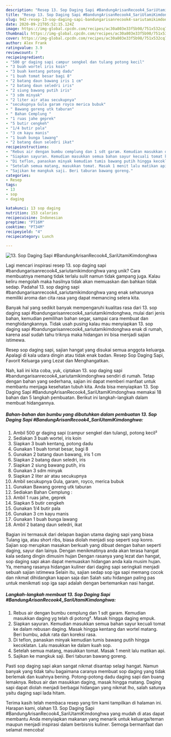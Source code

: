 ```yaml
---
description: "Resep 13. Sop Daging Sapi #BandungArisanRecook4_SariUtamiKimdonghwa Anti Gagal"
title: "Resep 13. Sop Daging Sapi #BandungArisanRecook4_SariUtamiKimdonghwa Anti Gagal"
slug: 942-resep-13-sop-daging-sapi-bandungarisanrecook4-sariutamikimdonghwa-anti-gagal
date: 2020-09-21T05:52:15.124Z
image: https://img-global.cpcdn.com/recipes/ac30a803e33f5b98/751x532cq70/13-sop-daging-sapi-bandungarisanrecook4_sariutamikimdonghwa-foto-resep-utama.jpg
thumbnail: https://img-global.cpcdn.com/recipes/ac30a803e33f5b98/751x532cq70/13-sop-daging-sapi-bandungarisanrecook4_sariutamikimdonghwa-foto-resep-utama.jpg
cover: https://img-global.cpcdn.com/recipes/ac30a803e33f5b98/751x532cq70/13-sop-daging-sapi-bandungarisanrecook4_sariutamikimdonghwa-foto-resep-utama.jpg
author: Alex Frank
ratingvalue: 3.9
reviewcount: 7
recipeingredient:
- "500 gr daging sapi campur sengkel dan tulang potong kecil"
- "3 buah wortel iris koin"
- "3 buah kentang potong dadu"
- "1 buah tomat besar bagi 8"
- "2 batang daun bawang iris 1 cm"
- "2 batang daun seledri iris"
- "2 siung bawang putih iris"
- "3 sdm minyak"
- "2 liter air atau secukupnya"
- "secukupnya Gula garam royco merica bubuk"
- " Bawang goreng utk taburan"
- " Bahan Cemplung "
- "1 ruas jahe geprek"
- "5 butir cengkeh"
- "1/4 butir pala"
- "3 cm kayu manis"
- "1 buah bunga lawang"
- "2 batang daun seledri ikat"
recipeinstructions:
- "Rebus air dengan bumbu cemplung dan 1 sdt garam. Kemudian masukkan daging yg telah di potong². Masak hingga daging empuk."
- "Siapkan sayuran. Kemudian masukkan semua bahan sayur kecuali tomat ke dalam rebusan daging. Masak hingga kentang dan wortel matang. Beri bumbu, aduk rata dan koreksi rasa."
- "Di teflon, panaskan minyak kemudian tumis bawang putih hingga kecoklatan. Lalu masukkan ke dalam kuah sop."
- "Setelah semua matang, masukkan tomat. Masak 1 menit lalu matikan api."
- "Sajikan ke mangkuk saji. Beri taburan bawang goreng."
categories:
- Resep
tags:
- 13
- sop
- daging

katakunci: 13 sop daging 
nutrition: 153 calories
recipecuisine: Indonesian
preptime: "PT16M"
cooktime: "PT34M"
recipeyield: "4"
recipecategory: Lunch

---
```



![13. Sop Daging Sapi #BandungArisanRecook4_SariUtamiKimdonghwa](https://img-global.cpcdn.com/recipes/ac30a803e33f5b98/751x532cq70/13-sop-daging-sapi-bandungarisanrecook4_sariutamikimdonghwa-foto-resep-utama.jpg)

Lagi mencari inspirasi resep 13. sop daging sapi #bandungarisanrecook4_sariutamikimdonghwa yang unik? Cara membuatnya memang tidak terlalu sulit namun tidak gampang juga. Kalau keliru mengolah maka hasilnya tidak akan memuaskan dan bahkan tidak sedap. Padahal 13. sop daging sapi #bandungarisanrecook4_sariutamikimdonghwa yang enak seharusnya memiliki aroma dan cita rasa yang dapat memancing selera kita.

Banyak hal yang sedikit banyak mempengaruhi kualitas rasa dari 13. sop daging sapi #bandungarisanrecook4_sariutamikimdonghwa, mulai dari jenis bahan, kemudian pemilihan bahan segar, sampai cara membuat dan menghidangkannya. Tidak usah pusing kalau mau menyiapkan 13. sop daging sapi #bandungarisanrecook4_sariutamikimdonghwa enak di rumah, karena asal sudah tahu triknya maka hidangan ini bisa menjadi sajian istimewa.

Resep sop daging sapi, sajian hangat yang disukai semua anggota keluarga. Apalagi di kala udara dingin atau tidak enak badan. Resep Sop Daging Sapi, Favorit Keluarga yang Lezat dan Menghangatkan.


Nah, kali ini kita coba, yuk, ciptakan 13. sop daging sapi #bandungarisanrecook4_sariutamikimdonghwa sendiri di rumah. Tetap dengan bahan yang sederhana, sajian ini dapat memberi manfaat untuk membantu menjaga kesehatan tubuh kita. Anda bisa menyiapkan 13. Sop Daging Sapi #BandungArisanRecook4_SariUtamiKimdonghwa memakai 18 bahan dan 5 langkah pembuatan. Berikut ini langkah-langkah dalam membuat hidangannya.

<!--inarticleads1-->

##### Bahan-bahan dan bumbu yang dibutuhkan dalam pembuatan 13. Sop Daging Sapi #BandungArisanRecook4_SariUtamiKimdonghwa:

1. Ambil 500 gr daging sapi (campur sengkel dan tulang), potong kecil²
1. Sediakan 3 buah wortel, iris koin
1. Siapkan 3 buah kentang, potong dadu
1. Gunakan 1 buah tomat besar, bagi 8
1. Gunakan 2 batang daun bawang, iris 1 cm
1. Siapkan 2 batang daun seledri, iris
1. Siapkan 2 siung bawang putih, iris
1. Gunakan 3 sdm minyak
1. Siapkan 2 liter air atau secukupnya
1. Ambil secukupnya Gula, garam, royco, merica bubuk
1. Gunakan  Bawang goreng utk taburan
1. Sediakan  Bahan Cemplung :
1. Ambil 1 ruas jahe, geprek
1. Siapkan 5 butir cengkeh
1. Gunakan 1/4 butir pala
1. Gunakan 3 cm kayu manis
1. Gunakan 1 buah bunga lawang
1. Ambil 2 batang daun seledri, ikat


Bagian ini termasuk dari delapan bagian utama daging sapi yang biasa Tulang iga, atau short ribs, biasa diolah menjadi sop seperti sop konro. Sajian sop merupkan masakan berkuah yang dibuat dengan bahan seperti daging, sayur dan lainya. Dengan menikmatinya anda akan terasa hangat kala sedang dingin dimusim hujan Dengan rasanya yang lezat dan hangat, sop daging sapi akan dapat memuaskan hidangan anda kala musim hujan. Ya, memang rasanya hidangan kuliner dari daging sapi seringkali menjadi sebuah sajian istimewa Selain itu, sajian sedap sop iga sapi memang cocok dan nikmat dihidangkan kapan saja dan Salah satu hidangan paling pas untuk menikmati sop iga sapi adalah dengan bertemankan nasi hangat. 

<!--inarticleads2-->

##### Langkah-langkah membuat 13. Sop Daging Sapi #BandungArisanRecook4_SariUtamiKimdonghwa:

1. Rebus air dengan bumbu cemplung dan 1 sdt garam. Kemudian masukkan daging yg telah di potong². Masak hingga daging empuk.
1. Siapkan sayuran. Kemudian masukkan semua bahan sayur kecuali tomat ke dalam rebusan daging. Masak hingga kentang dan wortel matang. Beri bumbu, aduk rata dan koreksi rasa.
1. Di teflon, panaskan minyak kemudian tumis bawang putih hingga kecoklatan. Lalu masukkan ke dalam kuah sop.
1. Setelah semua matang, masukkan tomat. Masak 1 menit lalu matikan api.
1. Sajikan ke mangkuk saji. Beri taburan bawang goreng.


Pasti sop daging sapi akan sangat nikmat disantap selagi hangat. Namun banyak yang tidak tahu bagaimana caranya membuat sop daging yang tidak berlemak dan kuahnya bening. Potong-potong dadu daging sapi dan buang lemaknya. Rebus air dan masukkan daging, masak hingga matang. Daging sapi dapat diolah menjadi berbagai hidangan yang nikmat lho, salah satunya yaitu daging sapi lada hitam. 

Terima kasih telah membaca resep yang tim kami tampilkan di halaman ini. Harapan kami, olahan 13. Sop Daging Sapi #BandungArisanRecook4_SariUtamiKimdonghwa yang mudah di atas dapat membantu Anda menyiapkan makanan yang menarik untuk keluarga/teman maupun menjadi inspirasi dalam berbisnis kuliner. Semoga bermanfaat dan selamat mencoba!
